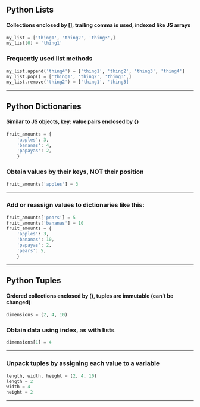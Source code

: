 ## Python Lists
#### Collections enclosed by [], trailing comma is used, indexed like JS arrays
```py
my_list = ['thing1', 'thing2', 'thing3',]
my_list[0] = 'thing1'
```
### Frequently used list methods
```py
my_list.append('thing4') = ['thing1', 'thing2', 'thing3', 'thing4']
my_list.pop() = ['thing1', 'thing2', 'thing3',]
my_list.remove('thing2') = ['thing1', 'thing3]
```
---
## Python Dictionaries
#### Similar to JS objects, key: value pairs enclosed by {}
```py
fruit_amounts = {
    'apples': 3,
    'bananas': 4,
    'papayas': 2,
    }
```
### Obtain values by their keys, NOT their position
```py
fruit_amounts['apples'] = 3
```
---
### Add or reassign values to dictionaries like this:
```py
fruit_amounts['pears'] = 5
fruit_amounts['bananas'] = 10
fruit_amounts = {
    'apples': 3,
    'bananas': 10,
    'papayas': 2,
    'pears': 5,
    }
```
---
## Python Tuples
#### Ordered collections enclosed by (), tuples are immutable (can't be changed)
```py
dimensions = (2, 4, 10)
```
### Obtain data using index, as with lists
```py
dimensions[1] = 4
```
---
### Unpack tuples by assigning each value to a variable
```py
length, width, height = (2, 4, 10)
length = 2
width = 4
height = 2
```
---
